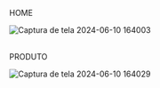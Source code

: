 HOME

![Captura de tela 2024-06-10 164003](https://github.com/Emilly12321/Nike_clone/assets/132796425/922aee47-5fdb-41f8-ae72-f265a4145e02)


<BR>
PRODUTO

![Captura de tela 2024-06-10 164029](https://github.com/Emilly12321/Nike_clone/assets/132796425/3175c6f4-9fb1-444c-878f-f7c221cbe23d)
